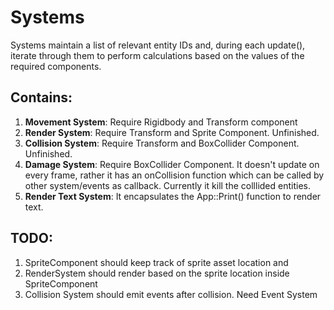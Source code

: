 # Systems
Systems maintain a list of relevant entity IDs and, during each update(), iterate through them to perform calculations based on the values of the required components.

## Contains:

1. **Movement System**: Require Rigidbody and Transform component
2. **Render System**: Require Transform and Sprite Component. Unfinished.
3. **Collision System**:  Require Transform and BoxCollider Component. Unfinished.
4. **Damage System**: Require BoxCollider Component. It doesn't update on every frame, rather it has an onCollision function which can be called by other system/events as callback. Currently it kill the colllided entities.
5. **Render Text System**: It encapsulates the App::Print() function to render text.

## TODO:
1. SpriteComponent should keep track of sprite asset location and 
2. RenderSystem should render based on the sprite location inside SpriteComponent
3. Collision System should emit events after collision. Need Event System